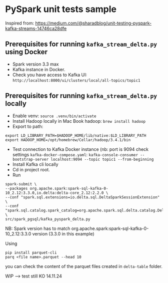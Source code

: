 # PySpark unit tests sample
Inspired from: https://medium.com/@sharadblog/unit-testing-pyspark-kafka-streams-14746ca28dfe

## Prerequisites for running `kafka_stream_delta.py` using Docker
- Spark version 3.3 max
- Kafka instance in Docker.
- Check you have access to Kafka UI: `http://localhost:8000/ui/clusters/local/all-topics/topic1`

## Prerequisites for running `kafka_stream_delta.py` locally
- Enable venv: `source .venv/bin/activate`
- Install Hadoop locally in Mac Book hadoop:
`brew install hadoop`
- Export to path:
```
export LD_LIBRARY_PATH=$HADOOP_HOME/lib/native:$LD_LIBRARY_PATH
export HADOOP_HOME=/opt/homebrew/Cellar/hadoop/3.4.1/bin 
```
- Test connection to Kafka Docker instance (nb: port is 9094 check settings `kafka-docker-compose.yaml`:
`kafka-console-consumer --bootstrap-server localhost:9094 --topic topic1 --from-beginning`
- Install Kafka cli locally
- Cd in project root.
- Run
```
spark-submit \
--packages org.apache.spark:spark-sql-kafka-0-10_2.12:3.3.0,io.delta:delta-core_2.12:2.2.0 \
--conf "spark.sql.extensions=io.delta.sql.DeltaSparkSessionExtension" \
--conf "spark.sql.catalog.spark_catalog=org.apache.spark.sql.delta.catalog.DeltaCatalog" \
src/spark_pgsql/kafka_pyspark_delta.py
```
NB: Spark version has to match org.apache.spark:spark-sql-kafka-0-10_2.12:3.3.0 version (3.3.0 in this example)

Using 
```
pip install parquet-cli
parq <file name>.parquet --head 10
``` 
you can check the content of the 
parquet files created in `delta-table` folder.

WIP --> test still KO 14.11.24

  